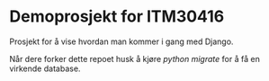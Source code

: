 # Demoprosjekt for ITM30416
Prosjekt for å vise hvordan man kommer i gang med Django.

Når dere forker dette repoet husk å kjøre *python migrate* for å få en virkende database.
